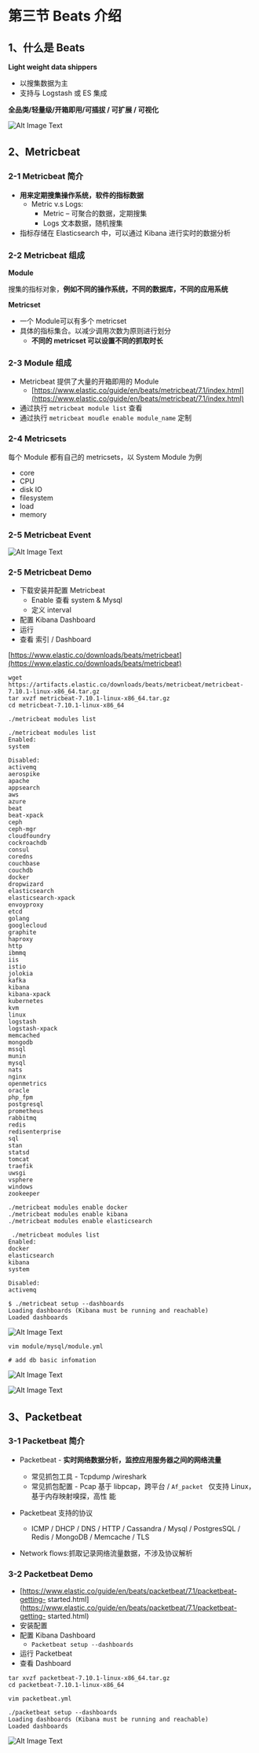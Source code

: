 # **第三节 Beats 介绍**

## **1、什么是 Beats**

**Light weight data shippers**

* 以搜集数据为主
* 支持与 Logstash 或 ES 集成

**全品类/轻量级/开箱即用/可插拔 / 可扩展 / 可视化**

![Alt Image Text](../images/chap14_3_1.png "Body image")


## **2、Metricbeat**

### **2-1 Metricbeat 简介**

* **用来定期搜集操作系统，软件的指标数据**
	* Metric v.s Logs: 
		* Metric – 可聚合的数据，定期搜集
		* Logs 文本数据，随机搜集
* 指标存储在 Elasticsearch 中，可以通过 Kibana 进行实时的数据分析


### **2-2 Metricbeat 组成**

**Module**

搜集的指标对象，**例如不同的操作系统，不同的数据库，不同的应用系统**

**Metricset**

* 一个 Module可以有多个 metricset
* 具体的指标集合。以减少调用次数为原则进行划分
	* **不同的 metricset 可以设置不同的抓取时长**


### **2-3 Module 组成**

* Metricbeat 提供了大量的开箱即用的 Module
	* [https://www.elastic.co/guide/en/beats/metricbeat/7.1/index.html](https://www.elastic.co/guide/en/beats/metricbeat/7.1/index.html)
* 通过执行 `metricbeat module list` 查看
* 通过执行 `metricbeat moudle enable module_name` 定制

### **2-4 Metricsets**

每个 Module 都有自己的 metricsets，以 System Module 为例

* core
* CPU
* disk IO 
* filesystem 
* load
* memory

### **2-5 Metricbeat Event**

![Alt Image Text](../images/chap14_3_2.png "Body image")


### **2-5 Metricbeat Demo**

*  下载安装并配置 Metricbeat
	* Enable 查看 system & Mysql
	* 定义 interval  
* 配置 Kibana Dashboard
* 运行
* 查看 索引 / Dashboard

[https://www.elastic.co/downloads/beats/metricbeat](https://www.elastic.co/downloads/beats/metricbeat)

```
wget https://artifacts.elastic.co/downloads/beats/metricbeat/metricbeat-7.10.1-linux-x86_64.tar.gz
tar xvzf metricbeat-7.10.1-linux-x86_64.tar.gz
cd metricbeat-7.10.1-linux-x86_64
```

```
./metricbeat modules list

./metricbeat modules list
Enabled:
system

Disabled:
activemq
aerospike
apache
appsearch
aws
azure
beat
beat-xpack
ceph
ceph-mgr
cloudfoundry
cockroachdb
consul
coredns
couchbase
couchdb
docker
dropwizard
elasticsearch
elasticsearch-xpack
envoyproxy
etcd
golang
googlecloud
graphite
haproxy
http
ibmmq
iis
istio
jolokia
kafka
kibana
kibana-xpack
kubernetes
kvm
linux
logstash
logstash-xpack
memcached
mongodb
mssql
munin
mysql
nats
nginx
openmetrics
oracle
php_fpm
postgresql
prometheus
rabbitmq
redis
redisenterprise
sql
stan
statsd
tomcat
traefik
uwsgi
vsphere
windows
zookeeper
```

```
./metricbeat modules enable docker
./metricbeat modules enable kibana
./metricbeat modules enable elasticsearch
```

```
 ./metricbeat modules list
Enabled:
docker
elasticsearch
kibana
system

Disabled:
activemq
```

```
$ ./metricbeat setup --dashboards
Loading dashboards (Kibana must be running and reachable)
Loaded dashboards
```

![Alt Image Text](../images/chap14_3_3.png "Body image")

```
vim module/mysql/module.yml

# add db basic infomation
```

![Alt Image Text](../images/chap14_3_4.png "Body image")

![Alt Image Text](../images/chap14_3_5.png "Body image")


## **3、Packetbeat**

### **3-1 Packetbeat 简介**

* Packetbeat - **实时网络数据分析，监控应用服务器之间的网络流量**
	*  常见抓包工具 - Tcpdump /wireshark
	*  常见抓包配置 - Pcap 基于 libpcap，跨平台 / `Af_packet ` 仅支持 Linux，基于内存映射嗅探，高性 能

* Packetbeat 支持的协议
	* ICMP / DHCP / DNS / HTTP / Cassandra / Mysql / PostgresSQL / Redis / MongoDB / Memcache / TLS

* Network flows:抓取记录网络流量数据，不涉及协议解析

### **3-2 Packetbeat Demo**

* [https://www.elastic.co/guide/en/beats/packetbeat/7.1/packetbeat-getting- started.html](https://www.elastic.co/guide/en/beats/packetbeat/7.1/packetbeat-getting- started.html)
* 安装配置
* 配置 Kibana Dashboard
	* `Packetbeat setup --dashboards`
* 运行 Packetbeat
* 查看 Dashboard


```
tar xvzf packetbeat-7.10.1-linux-x86_64.tar.gz
cd packetbeat-7.10.1-linux-x86_64

vim packetbeat.yml

./packetbeat setup --dashboards
Loading dashboards (Kibana must be running and reachable)
Loaded dashboards
```

![Alt Image Text](../images/chap14_3_6.png "Body image")
